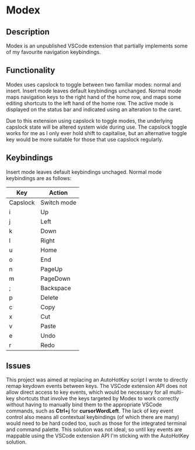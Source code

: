 # Modex

## Description
Modex is an unpublished VSCode extension that partially implements some of my favourite navigation keybindings. 

## Functionality
Modex uses capslock to toggle between two familiar modes: normal and insert. Insert mode leaves default keybindings unchanged. Normal mode maps navigation keys to the right hand of the home row, and maps some editing shortcuts to the left hand of the home row. The active mode is displayed on the status bar and indicated using an alteration to the caret.

Due to this extension using capslock to toggle modes, the underlying capslock state will be altered system wide during use. The capslock toggle works for me as I only ever hold shift to capitalise, but an alternative toggle key would be more suitable for those that use capslock regularly.

## Keybindings
Insert mode leaves default keybindings unchaged. Normal mode keybindings are as follows:

| Key      | Action       |
|----------|--------------|
| Capslock | Switch mode  |
| i        | Up           |
| j        | Left         |
| k        | Down         |
| l        | Right        |
| u        | Home         |
| o        | End          |
| n        | PageUp       |
| m        | PageDown     |
| ;        | Backspace    |
| p        | Delete       |
| c        | Copy         |
| x        | Cut          |
| v        | Paste        |
| e        | Undo         |
| r        | Redo         |

## Issues
This project was aimed at replacing an AutoHotKey script I wrote to directly remap keydown events between keys. The VSCode extension API does not allow direct access to key events, which would be necessary for all multi-key shortcuts that involve the keys targeted by Modex to work correctly without having to manually bind them to the appropriate VSCode commands, such as **Ctrl+j** for **cursorWordLeft**. The lack of key event control also means all contextual keybindings (of which there are many) would need to be hard coded too, such as those for the integrated terminal and command palette. This solution was not ideal, so until key events are mappable using the VSCode extension API I'm sticking with the AutoHotKey solution.